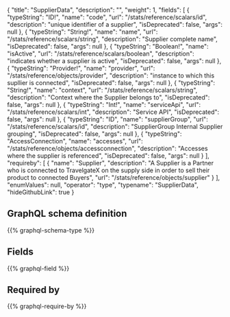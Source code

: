 {
  "title": "SupplierData",
  "description": "",
  "weight": 1,
  "fields": [
    {
      "typeString": "ID!",
      "name": "code",
      "url": "/stats/reference/scalars/id",
      "description": "unique identifier of a supplier",
      "isDeprecated": false,
      "args": null
    },
    {
      "typeString": "String!",
      "name": "name",
      "url": "/stats/reference/scalars/string",
      "description": "Supplier complete name",
      "isDeprecated": false,
      "args": null
    },
    {
      "typeString": "Boolean!",
      "name": "isActive",
      "url": "/stats/reference/scalars/boolean",
      "description": "indicates whether a supplier is active",
      "isDeprecated": false,
      "args": null
    },
    {
      "typeString": "Provider!",
      "name": "provider",
      "url": "/stats/reference/objects/provider",
      "description": "instance to which this supllier is connected",
      "isDeprecated": false,
      "args": null
    },
    {
      "typeString": "String!",
      "name": "context",
      "url": "/stats/reference/scalars/string",
      "description": "Context where the Supplier belongs to",
      "isDeprecated": false,
      "args": null
    },
    {
      "typeString": "Int!",
      "name": "serviceApi",
      "url": "/stats/reference/scalars/int",
      "description": "Service API",
      "isDeprecated": false,
      "args": null
    },
    {
      "typeString": "ID",
      "name": "supplierGroup",
      "url": "/stats/reference/scalars/id",
      "description": "SupplierGroup Internal Supplier grouping",
      "isDeprecated": false,
      "args": null
    },
    {
      "typeString": "AccessConnection",
      "name": "accesses",
      "url": "/stats/reference/objects/accessconnection",
      "description": "Accesses where the supplier is referenced",
      "isDeprecated": false,
      "args": null
    }
  ],
  "requireby": [
    {
      "name": "Supplier",
      "description": "A Supplier is a Partner who is connected to TravelgateX on the supply side in order to sell their product to connected Buyers",
      "url": "/stats/reference/objects/supplier"
    }
  ],
  "enumValues": null,
  "operator": "type",
  "typename": "SupplierData",
  "hideGithubLink": true
}
## GraphQL schema definition

{{% graphql-schema-type %}}

## Fields

{{% graphql-field %}}

## Required by

{{% graphql-require-by %}}
